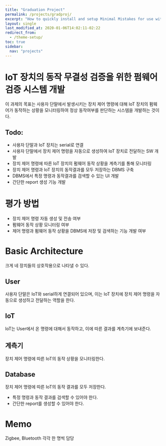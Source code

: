 ```yaml
---
title: "Graduation Project"
permalink: /projects/gradproj/
excerpt: "How to quickly install and setup Minimal Mistakes for use with GitHub Pages."
layout: single
last_modified_at: 2020-01-06T14:02:11-02:22
redirect_from:
  - /theme-setup/
toc: true
sidebar:
  nav: "projects"
---
```

# IoT 장치의 동작 무결성 검증을 위한 펌웨어 검증 시스템 개발
이 과제의 목표는 사용자 단말에서 발생시키는 장치 제어 명령에 대해 IoT 장치의 펌웨어가 동작하는 상황을 모니터링하여 정상 동작여부를 판단하는 시스템을 개발하는 것이다.

## Todo:
 * 사용자 단말과 IoT 장치는 serial로 연결
 * 사용자 단말에서 장치 제어 명령을 자동으로 생성하여 IoT 장치로 전달하는 SW 개발
 * 장치 제어 명령에 따른 IoT 장치의 펌웨어 동작 상황을 계측기를 통해 모니터링
 * 장치 제어 명령과 IoT 장치의 동작결과를 모두 저장하는 DBMS 구축
 * DBMS에서 특정 명령과 동작결과를 검색할 수 있는 UI 개발
 * 간단한 report 생성 기능 개발

# 평가 방법
 * 장치 제어 명령 자동 생성 및 전송 여부
 * 펌웨어 동작 상황 모니터링 여부
 * 제어 명령과 펌웨어 동작 상황을 DBMS에 저장 및 검색하는 기능 개발 여부

# Basic Architecture
크게 네 장치들의 상호작용으로 나타낼 수 있다.
## User
사용자 단말은 IoT와 serial하게 연결되어 있으며, 이는 IoT 장치에 장치 제어 명령을 자동으로 생성하고 전달하는 역할을 한다.
## IoT
IoT는 User에서 온 명령에 대해서 동작하고, 이에 따른 결과를 계측기에 보내준다.
## 계측기
장치 제어 명령에 따른 IoT의 동작 상황을 모니터링한다.
## Database
장치 제어 명령에 따른 IoT의 동작 결과를 모두 저장한다.
 + 특정 명령과 동작 결과를 검색할 수 있어야 한다.
 + 간단한 report를 생성할 수 있어야 한다.

# Memo
Zigbee, Bluetooth 각각 한 명씩 담당